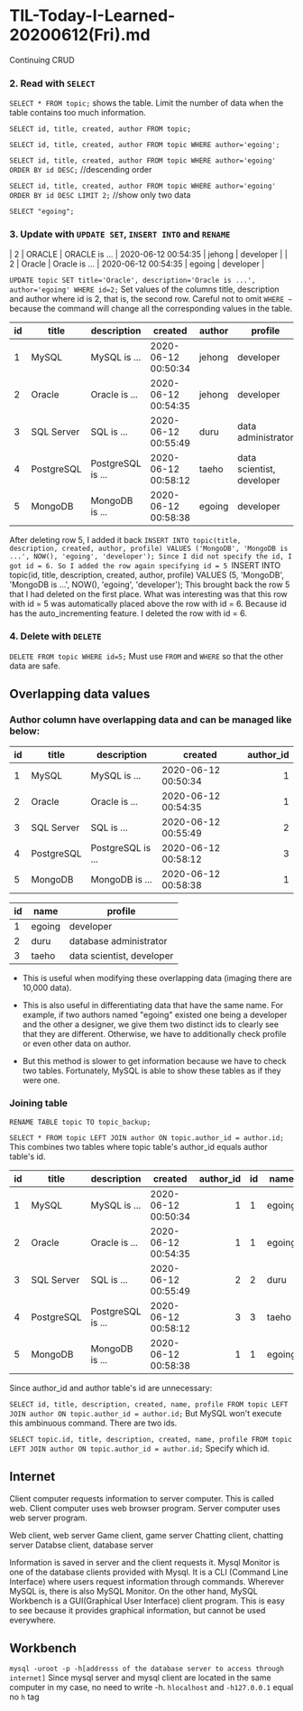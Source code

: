 # TIL-Today-I-Learned- 20200612(Fri).md

Continuing CRUD

### 2. Read with `SELECT`

`SELECT * FROM topic;` shows the table. Limit the number of data when the table contains too much information.

`SELECT id, title, created, author FROM topic;`

`SELECT id, title, created, author FROM topic WHERE author='egoing';`

`SELECT id, title, created, author FROM topic WHERE author='egoing' ORDER BY id DESC;` //descending order

`SELECT id, title, created, author FROM topic WHERE author='egoing' ORDER BY id DESC LIMIT 2;` //show only two data

`SELECT "egoing";`

### 3. Update with `UPDATE SET`, `INSERT INTO` and `RENAME`

| 2  | ORACLE | ORACLE is ... | 2020-06-12 00:54:35 | jehong | developer |
| 2  | Oracle | Oracle is ... | 2020-06-12 00:54:35 | egoing | developer |

`UPDATE topic SET title='Oracle', description='Oracle is ...', author='egoing' WHERE id=2;`
Set values of the columns title, description and author where id is 2, that is, the second row.
Careful not to omit `WHERE ~` because the command will change all the corresponding values in the table.


| id | title | description | created | author | profile |
|----|-------|-------------|---------|--------|---------|
| 1  | MySQL | MySQL is ... | 2020-06-12 00:50:34 | jehong | developer |
| 2  | Oracle | Oracle is ... | 2020-06-12 00:54:35 | jehong | developer |
| 3  | SQL Server | SQL is ... | 2020-06-12 00:55:49 | duru | data administrator |
| 4  | PostgreSQL | PostgreSQL is ... | 2020-06-12 00:58:12 | taeho | data scientist, developer |
| 5  | MongoDB | MongoDB is ... | 2020-06-12 00:58:38 | egoing | developer |

After deleting row 5, I added it back
`INSERT INTO topic(title, description, created, author, profile) VALUES ('MongoDB', 'MongoDB is ...', NOW(), 'egoing', 'developer');
Since I did not specify the id, I got id = 6.
So I added the row again specifying id = 5
`INSERT INTO topic(id, title, description, created, author, profile) VALUES (5, 'MongoDB', 'MongoDB is ...', NOW(), 'egoing', 'developer');
This brought back the row 5 that I had deleted on the first place.
What was interesting was that this row with id = 5 was automatically placed above the row with id = 6.
Because id has the auto_incrementing feature.
I deleted the row with id = 6.

### 4. Delete with `DELETE`

`DELETE FROM topic WHERE id=5;` Must use `FROM` and `WHERE` so that the other data are safe.

## Overlapping data values

### Author column have overlapping data and can be managed like below:

| id | title | description | created | author_id |
|----|-------|-------------|---------|----------:|
| 1  | MySQL | MySQL is ... | 2020-06-12 00:50:34 |1|
| 2  | Oracle | Oracle is ... | 2020-06-12 00:54:35 |1|
| 3  | SQL Server | SQL is ... | 2020-06-12 00:55:49 |2|
| 4  | PostgreSQL | PostgreSQL is ... | 2020-06-12 00:58:12 |3|
| 5  | MongoDB | MongoDB is ... | 2020-06-12 00:58:38 |1|

| id | name | profile |
|----|------|---------|
| 1  | egoing | developer|
| 2  | duru | database administrator|
| 3  | taeho | data scientist, developer|

- This is useful when modifying these overlapping data (imaging there are 10,000 data).

- This is also useful in differentiating data that have the same name.
For example, if two authors named "egoing" existed one being a developer and the other a designer,
we give them two distinct ids to clearly see that they are different.
Otherwise, we have to additionally check profile or even other data on author.

- But this method is slower to get information because we have to check two tables.
Fortunately, MySQL is able to show these tables as if they were one.

### Joining table

`RENAME TABLE topic TO topic_backup;`

`SELECT * FROM topic LEFT JOIN author ON topic.author_id = author.id;` This combines two tables where topic table's author_id equals author table's id.

| id | title | description | created | author_id | id | name | profile |
|----|-------|-------------|---------|----------:|----|------|---------|
| 1  | MySQL | MySQL is ... | 2020-06-12 00:50:34 |1|1  | egoing | developer|
| 2  | Oracle | Oracle is ... | 2020-06-12 00:54:35 |1|1  | egoing | developer|
| 3  | SQL Server | SQL is ... | 2020-06-12 00:55:49 |2| 2  | duru | database administrator|
| 4  | PostgreSQL | PostgreSQL is ... | 2020-06-12 00:58:12 |3| 3  | taeho | data scientist, developer|
| 5  | MongoDB | MongoDB is ... | 2020-06-12 00:58:38 |1|1  | egoing | developer|


Since author_id and author table's id are unnecessary:

`SELECT id, title, description, created, name, profile FROM topic LEFT JOIN author ON topic.author_id = author.id;` But MySQL won't execute this ambinuous command. There are two ids.

`SELECT topic.id, title, description, created, name, profile FROM topic LEFT JOIN author ON topic.author_id = author.id;` Specify which id.

## Internet

Client computer requests information to server computer.
This is called web.
Client computer uses web browser program.
Server computer uses web server program.

Web client, web server
Game client, game server
Chatting client, chatting server
Databse client, database server

Information is saved in server and the client requests it.
Mysql Monitor is one of the database clients provided with Mysql.
It is a CLI (Command Line Interface) where users request information through commands. Wherever MySQL is, there is also MySQL Monitor.
On the other hand, MySQL Workbench is a GUI(Graphical User Interface) client program. 
This is easy to see because it provides graphical information, but cannot be used everywhere.

## Workbench
`mysql -uroot -p -h[addresss of the database server to access through internet]` 
Since mysql server and mysql client are located in the same computer in my case, no need to write -h.
`hlocalhost` and `-h127.0.0.1` equal no `h` tag

